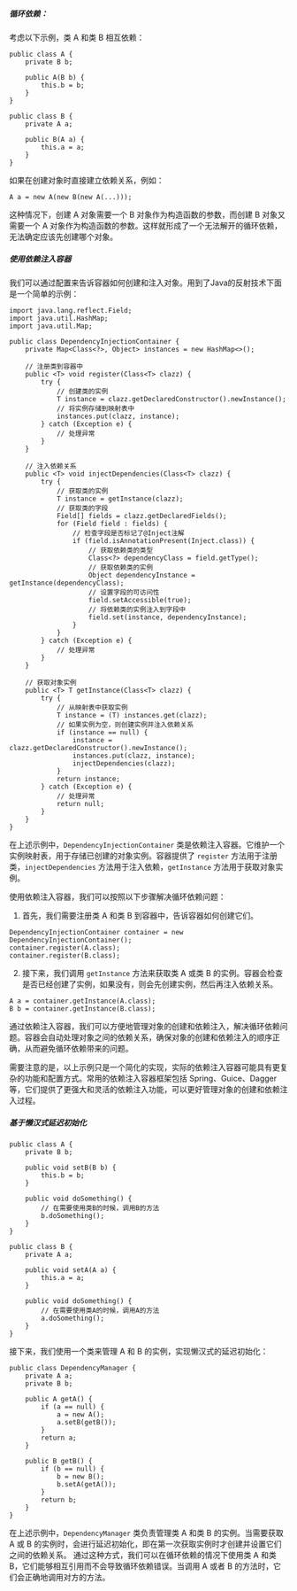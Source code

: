 ##### 循环依赖：
考虑以下示例，类 A 和类 B 相互依赖：
```
public class A {
    private B b;

    public A(B b) {
        this.b = b;
    }
}

public class B {
    private A a;

    public B(A a) {
        this.a = a;
    }
}
```

如果在创建对象时直接建立依赖关系，例如：
```
A a = new A(new B(new A(...)));
```
这种情况下，创建 A 对象需要一个 B 对象作为构造函数的参数，而创建 B 对象又需要一个 A 对象作为构造函数的参数。这样就形成了一个无法解开的循环依赖，无法确定应该先创建哪个对象。

##### 使用依赖注入容器
我们可以通过配置来告诉容器如何创建和注入对象。用到了Java的反射技术下面是一个简单的示例：
```
import java.lang.reflect.Field;
import java.util.HashMap;
import java.util.Map;

public class DependencyInjectionContainer {
    private Map<Class<?>, Object> instances = new HashMap<>();

    // 注册类到容器中
    public <T> void register(Class<T> clazz) {
        try {
            // 创建类的实例
            T instance = clazz.getDeclaredConstructor().newInstance();
            // 将实例存储到映射表中
            instances.put(clazz, instance);
        } catch (Exception e) {
            // 处理异常
        }
    }

    // 注入依赖关系
    public <T> void injectDependencies(Class<T> clazz) {
        try {
            // 获取类的实例
            T instance = getInstance(clazz);
            // 获取类的字段
            Field[] fields = clazz.getDeclaredFields();
            for (Field field : fields) {
                // 检查字段是否标记了@Inject注解
                if (field.isAnnotationPresent(Inject.class)) {
                    // 获取依赖类的类型
                    Class<?> dependencyClass = field.getType();
                    // 获取依赖类的实例
                    Object dependencyInstance = getInstance(dependencyClass);
                    // 设置字段的可访问性
                    field.setAccessible(true);
                    // 将依赖类的实例注入到字段中
                    field.set(instance, dependencyInstance);
                }
            }
        } catch (Exception e) {
            // 处理异常
        }
    }

    // 获取对象实例
    public <T> T getInstance(Class<T> clazz) {
        try {
            // 从映射表中获取实例
            T instance = (T) instances.get(clazz);
            // 如果实例为空，则创建实例并注入依赖关系
            if (instance == null) {
                instance = clazz.getDeclaredConstructor().newInstance();
                instances.put(clazz, instance);
                injectDependencies(clazz);
            }
            return instance;
        } catch (Exception e) {
            // 处理异常
            return null;
        }
    }
}
``````

在上述示例中，`DependencyInjectionContainer` 类是依赖注入容器。它维护一个实例映射表，用于存储已创建的对象实例。容器提供了 `register` 方法用于注册类，`injectDependencies` 方法用于注入依赖，`getInstance` 方法用于获取对象实例。

使用依赖注入容器，我们可以按照以下步骤解决循环依赖问题：

1. 首先，我们需要注册类 A 和类 B 到容器中，告诉容器如何创建它们。
```
DependencyInjectionContainer container = new DependencyInjectionContainer();
container.register(A.class);
container.register(B.class);
```

2. 接下来，我们调用 `getInstance` 方法来获取类 A 或类 B 的实例。容器会检查是否已经创建了实例，如果没有，则会先创建实例，然后再注入依赖关系。
```
A a = container.getInstance(A.class);
B b = container.getInstance(B.class);
```
通过依赖注入容器，我们可以方便地管理对象的创建和依赖注入，解决循环依赖问题。容器会自动处理对象之间的依赖关系，确保对象的创建和依赖注入的顺序正确，从而避免循环依赖带来的问题。

需要注意的是，以上示例只是一个简化的实现，实际的依赖注入容器可能具有更复杂的功能和配置方式。常用的依赖注入容器框架包括 Spring、Guice、Dagger 等，它们提供了更强大和灵活的依赖注入功能，可以更好管理对象的创建和依赖注入过程。
##### 基于懒汉式延迟初始化
```
public class A {
    private B b;

    public void setB(B b) {
        this.b = b;
    }

    public void doSomething() {
        // 在需要使用类B的时候，调用B的方法
        b.doSomething();
    }
}

public class B {
    private A a;

    public void setA(A a) {
        this.a = a;
    }

    public void doSomething() {
        // 在需要使用类A的时候，调用A的方法
        a.doSomething();
    }
}
```
接下来，我们使用一个类来管理 A 和 B 的实例，实现懒汉式的延迟初始化：
```
public class DependencyManager {
    private A a;
    private B b;

    public A getA() {
        if (a == null) {
            a = new A();
            a.setB(getB());
        }
        return a;
    }

    public B getB() {
        if (b == null) {
            b = new B();
            b.setA(getA());
        }
        return b;
    }
}
```
在上述示例中，`DependencyManager` 类负责管理类 A 和类 B 的实例。当需要获取 A 或 B 的实例时，会进行延迟初始化，即在第一次获取实例时才创建并设置它们之间的依赖关系。
通过这种方式，我们可以在循环依赖的情况下使用类 A 和类 B，它们能够相互引用而不会导致循环依赖错误。当调用 A 或者 B 的方法时，它们会正确地调用对方的方法。
